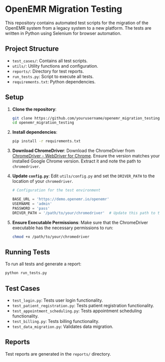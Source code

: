 # OpenEMR Migration Testing

This repository contains automated test scripts for the migration of the OpenEMR system from a legacy system to a new platform. The tests are written in Python using Selenium for browser automation.

## Project Structure

- `test_cases/`: Contains all test scripts.
- `utils/`: Utility functions and configuration.
- `reports/`: Directory for test reports.
- `run_tests.py`: Script to execute all tests.
- `requirements.txt`: Python dependencies.

## Setup

1. **Clone the repository**:
    ```bash
    git clone https://github.com/yourusername/openemr_migration_testing.git
    cd openemr_migration_testing
    ```

2. **Install dependencies**:
    ```bash
    pip install -r requirements.txt
    ```

3. **Download ChromeDriver**:
   Download the ChromeDriver from [ChromeDriver - WebDriver for Chrome](https://sites.google.com/a/chromium.org/chromedriver/downloads).
   Ensure the version matches your installed Google Chrome version. Extract it and note the path to `chromedriver`.

4. **Update `config.py`**:
   Edit `utils/config.py` and set the `DRIVER_PATH` to the location of your `chromedriver`.

    ```python
    # Configuration for the test environment

    BASE_URL = 'https://demo.openemr.io/openemr'
    USERNAME = 'admin'
    PASSWORD = 'pass'
    DRIVER_PATH = '/path/to/your/chromedriver'  # Update this path to the correct location
    ```

5. **Ensure Executable Permissions**:
    Make sure that the ChromeDriver executable has the necessary permissions to run:
    ```bash
    chmod +x /path/to/your/chromedriver
    ```

## Running Tests

To run all tests and generate a report:
```bash
python run_tests.py
```

## Test Cases

- `test_login.py`: Tests user login functionality.
- `test_patient_registration.py`: Tests patient registration functionality.
- `test_appointment_scheduling.py`: Tests appointment scheduling functionality.
- `test_billing.py`: Tests billing functionality.
- `test_data_migration.py`: Validates data migration.

## Reports

Test reports are generated in the `reports/` directory.